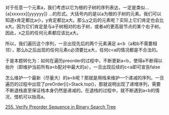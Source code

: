 对于任意一个元素a，我们考虑以它为根的子树的序列表达，一定是类似... {a[xxxxxx][yyyyyy]} ...的形式。大括号内的是以a为根的子树的元素。我们可以知道x肯定都比a小，y肯定都比a大。那么y之后的元素呢？实际上它们肯定也会比a大。因为它们肯定是与a子树相对的右子树，或者a的更高层节点的某个右子树。因此，x之后的任何元素都应该比a大。

所以，我们遍历这个序列，一旦出现先后的两个元素满足 a<b（a和b不需要相邻），那么b之后出现的任何元素c必须要比a大，任何c<a的情况都是不合法的。

于是本题转化为：如何在遍历preorder的过程中，不断更新a<b，使得a不断得以抬升（即维护当前所有a<b配对中最大的a），一旦出现后续的c<a即可宣告false

怎么维护一个最新（尽量大）的a<b呢？那就是用栈来维护一个递减的序列。一旦遍历的过程中出现了preOrder[i]>Stack.top()，那就说明出现了递增序列，需要不断退栈直至保证栈本身仍然是递减的。在退栈的过程中，就不断遇到a<b的情况，借机可以抬高a。

[255. Verify Preorder Sequence in Binary Search Tree](https://leetcode.com/problems/verify-preorder-sequence-in-binary-search-tree/)
